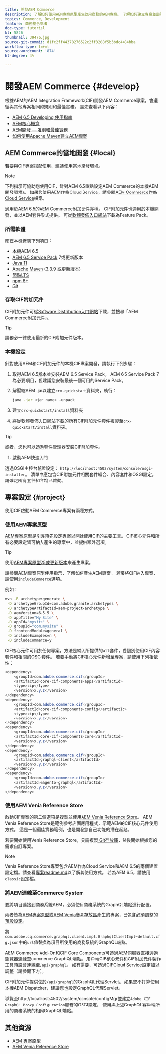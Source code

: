 ```yaml
---
title: 開發AEM Commerce
description: 了解如何使用AEM專案原型產生啟用商務的AEM專案。 了解如何建立專案並部署至本機開發環境。
topics: Commerce, Development
feature: 商務整合架構
doc-type: tutorial
kt: 5826
thumbnail: 39476.jpg
source-git-commit: d1fc2ff44378276522c2ff3208f5b3bdc4484bba
workflow-type: tm+mt
source-wordcount: '874'
ht-degree: 4%

---
```



# 開發AEM Commerce {#develop}

根據AEM的AEM Integration Framework(CIF)開發AEM Commerce專案，會遵循與其他專案相同的規則和最佳實務。 請先查看以下內容：

- [AEM 6.5 Developing 使用指南](/help/sites-developing/home.md)
- [AEM核心概念](/help/sites-developing/the-basics.md)
- [AEM開發 — 准則和最佳實務](/help/sites-developing/dev-guidelines-bestpractices.md)
- [如何使用Apache Maven建立AEM專案](/help/sites-developing/ht-projects-maven.md)

## AEM Commerce的當地開發 {#local}

若要與CIF專案搭配使用，建議使用當地開發環境。

>[!NOTE]
>
>下列指示可協助您使用CIF，針對AEM 6.5重點設定AEM Commerce的本機AEM開發環境)。 如果您使用AEM作為Cloud Service，請參閱[AEM Commerce作為Cloud Service](https://experienceleague.adobe.com/docs/experience-manager-cloud-service/content-and-commerce/home.html)檔案。

適用於AEM 6.5的AEM Commerce附加元件亦稱。 CIF附加元件也適用於本機開發，並以AEM套件形式提供。 可從[軟體發佈入口網站](https://experience.adobe.com/#/downloads/content/software-distribution/en/aem.html)下載為Feature Pack。

### 所需軟體

應在本機安裝下列項目：

- 本機AEM 6.5
- [AEM 6.5 Service Pack](https://experience.adobe.com/#/downloads/content/software-distribution/en/aem.html)  7或更新版本
- [Java 11](https://downloads.experiencecloud.adobe.com/content/software-distribution/en/general.html)
- [Apache Maven](https://maven.apache.org/) (3.3.9 或更新版本)
- [節點LTS](https://nodejs.org/en/)
- [npm 6+](https://www.npmjs.com/)
- [Git](https://git-scm.com/)

### 存取CIF附加元件

CIF附加元件可從[Software Distribution入口網站](https://experience.adobe.com/#/downloads/content/software-distribution/en/aem.html)下載，並搜尋「AEM Commerce附加元件」。

>[!TIP]
>
>請務必一律使用最新的CIF附加元件版本。

### 本機設定

針對使用AEM和CIF附加元件的本機CIF專案開發，請執行下列步驟：

1. 取得AEM 6.5版本並安裝AEM 6.5 Service Pack。 AEM 6.5 Service Pack 7為必要項目，但建議您安裝最後一個可用的Service Pack。

1. 解壓縮AEM .jar以建立`crx-quickstart`資料夾，執行：

   ```bash
   java -jar <jar name> -unpack
   ```

1. 建立`crx-quickstart/install`資料夾

1. 將從軟體發佈入口網站下載的所有CIF附加元件套件複製至`crx-quickstart/install`資料夾。

>[!TIP]
>
>或者，您也可以透過套件管理器安裝CIF附加套件。

1. 啟動AEM快速入門

透過OSGI主控台驗證設定： `http://localhost:4502/system/console/osgi-installer`。 清單中應包含CIF附加元件相關套件組合、內容套件和OSGI設定。 請確定所有套件組合均已啟動。

## 專案設定 {#project}

使用CIF啟動AEM Commerce專案有兩種方式。

### 使用AEM專案原型

[AEM專案原型](https://github.com/adobe/aem-project-archetype)是引導預先設定專案以開始使用CIF的主要工具。 CIF核心元件和所有必要設定皆可納入產生的專案中，並提供額外選項。

>[!TIP]
>
>使用[AEM專案原型25或更新版本](https://github.com/adobe/aem-project-archetype/releases)來產生專案。

請參閱AEM專案原型[使用指示](https://github.com/adobe/aem-project-archetype#usage)，了解如何產生AEM專案。 若要將CIF納入專案，請使用`includeCommerce`選項。

例如：

```bash
mvn -B archetype:generate \
 -D archetypeGroupId=com.adobe.granite.archetypes \
 -D archetypeArtifactId=aem-project-archetype \
 -D aemVersion=6.5.5 \
 -D appTitle="My Site" \
 -D appId="mysite" \
 -D groupId="com.mysite" \
 -D frontendModule=general \
 -D includeExamples=n \
 -D includeCommerce=y
```

CIF核心元件可用於任何專案，方法是納入所提供的`all`套件，或個別使用CIF內容套件和相關的OSGI套件。 若要手動將CIF核心元件新增至專案，請使用下列相依性：

```java
<dependency>
    <groupId>com.adobe.commerce.cif</groupId>
    <artifactId>core-cif-components-apps</artifactId>
    <type>zip</type>
    <version>x.y.z</version>
</dependency>
<dependency>
    <groupId>com.adobe.commerce.cif</groupId>
    <artifactId>core-cif-components-config</artifactId>
    <type>zip</type>
    <version>x.y.z</version>
</dependency>
<dependency>
    <groupId>com.adobe.commerce.cif</groupId>
    <artifactId>core-cif-components-core</artifactId>
    <version>x.y.z</version>
</dependency>
<dependency>
    <groupId>com.adobe.commerce.cif</groupId>
    <artifactId>graphql-client</artifactId>
    <version>x.y.z</version>
</dependency>
<dependency>
    <groupId>com.adobe.commerce.cif</groupId>
    <artifactId>magento-graphql</artifactId>
    <version>x.y.z</version>
</dependency>
```

### 使用AEM Venia Reference Store

啟動CIF專案的第二個選項是複製並使用[AEM Venia Reference Store](https://github.com/adobe/aem-cif-guides-venia)。 AEM Venia Reference Store是範例參考店面應用程式，示範AEM的CIF核心元件使用方式。 這是一組最佳實務範例，也是開發您自己功能的潛在起點。

若要開始使用Venia Reference Store，只需複製[ Git存放庫](https://github.com/adobe/aem-cif-guides-venia)，然後開始根據您的需求自訂專案。

>[!NOTE]
>
>Venia Reference Store專案包含AEM作為Cloud Service和AEM 6.5的兩個建置設定檔。請查看[專案readme.md](https://github.com/adobe/aem-cif-guides-venia/blob/main/README.md)以了解其使用方式。 若為AEM 6.5，請使用`classic`設定檔。

### 將AEM連線至Commerce System

要將項目連接到商務系統AEM，必須使用商務系統的GraphQL端點進行配置。

兩者皆為[AEM專案原型](https://github.com/adobe/aem-project-archetype)或[AEM Venia參考存放區](https://github.com/adobe/aem-cif-guides-venia)產生的專案，已包含必須調整的[預設設定](https://github.com/adobe/aem-cif-guides-venia/blob/main/ui.config/src/main/content/jcr_root/apps/venia/osgiconfig/config/com.adobe.cq.commerce.graphql.client.impl.GraphqlClientImpl~default.cfg.json)。

將`com.adobe.cq.commerce.graphql.client.impl.GraphqlClientImpl~default.cfg.json`中的`url`值替換為項目所使用的商務系統的GraphQL端點。

AEM Commerce Add-On和CIF Core Components可透過AEM伺服器直接透過瀏覽器連線至commerce GraphQL端點。 用戶端CIF核心元件和CIF附加元件製作工具預設會連線至`/api/graphql`。 如有需要，可透過CIFCloud Service設定加以調整（請參閱下方）。

CIF附加元件提供位於`/api/graphql`的GraphQL代理Servlet。 如果您不打算使用本機AEM Dispatcher，建議您也設定GraphQL代理Servlet。

導覽至http://localhost:4502/system/console/configMgr並建立`Adobe CIF GraphQL Proxy Configuration`服務的OSGI設定。 使用與上述GraphQL客戶端所用的商務系統的相同GraphQL端點。

## 其他資源

- [AEM 專案原型](https://github.com/adobe/aem-project-archetype)
- [AEM Venia Reference Store](https://github.com/adobe/aem-cif-guides-venia)
